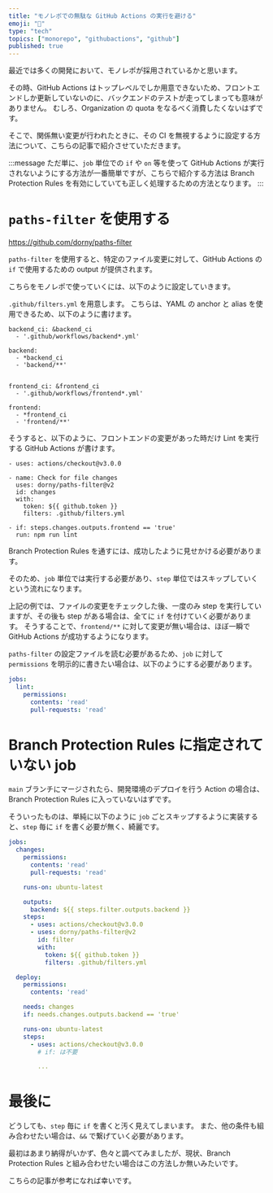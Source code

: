 ```yaml
---
title: "モノレポでの無駄な GitHub Actions の実行を避ける"
emoji: "💨"
type: "tech"
topics: ["monorepo", "githubactions", "github"]
published: true
---
```


最近では多くの開発において、モノレポが採用されているかと思います。

その時、GitHub Actions はトップレベルでしか用意できないため、フロントエンドしか更新していないのに、バックエンドのテストが走ってしまっても意味がありません。
むしろ、Organization の quota をなるべく消費したくないはずです。

そこで、関係無い変更が行われたときに、その CI を無視するように設定する方法について、こちらの記事で紹介させていただきます。

:::message
ただ単に、`job` 単位での `if` や `on` 等を使って GitHub Actions が実行されないようにする方法が一番簡単ですが、こちらで紹介する方法は Branch Protection Rules を有効にしていても正しく処理するための方法となります。
:::

# `paths-filter` を使用する

https://github.com/dorny/paths-filter

`paths-filter` を使用すると、特定のファイル変更に対して、GitHub Actions の `if` で使用するための output が提供されます。

こちらをモノレポで使っていくには、以下のように設定していきます。

`.github/filters.yml` を用意します。
こちらは、YAML の anchor と alias を使用できるため、以下のように書けます。

```yaml: .github/filters.yml
backend_ci: &backend_ci
  - '.github/workflows/backend*.yml'

backend:
  - *backend_ci
  - 'backend/**'


frontend_ci: &frontend_ci
  - '.github/workflows/frontend*.yml'

frontend:
  - *frontend_ci
  - 'frontend/**'
```

そうすると、以下のように、フロントエンドの変更があった時だけ Lint を実行する GitHub Actions が書けます。

```yaml: .github/frontend-lint.yml
- uses: actions/checkout@v3.0.0

- name: Check for file changes
  uses: dorny/paths-filter@v2
  id: changes
  with:
    token: ${{ github.token }}
    filters: .github/filters.yml

- if: steps.changes.outputs.frontend == 'true'
  run: npm run lint
```

Branch Protection Rules を通すには、成功したように見せかける必要があります。

そのため、`job` 単位では実行する必要があり、`step` 単位ではスキップしていくという流れになります。

上記の例では、ファイルの変更をチェックした後、一度のみ step を実行していますが、その後も step がある場合は、全てに `if` を付けていく必要があります。
そうすることで、`frontend/**` に対して変更が無い場合は、ほぼ一瞬で GitHub Actions が成功するようになります。

`paths-filter` の設定ファイルを読む必要があるため、`job` に対して `permissions` を明示的に書きたい場合は、以下のようにする必要があります。

```yaml
jobs:
  lint:
    permissions:
      contents: 'read'
      pull-requests: 'read'
```

# Branch Protection Rules に指定されていない job

`main` ブランチにマージされたら、開発環境のデプロイを行う Action の場合は、Branch Protection Rules に入っていないはずです。

そういったものは、単純に以下のように `job` ごとスキップするように実装すると、`step` 毎に `if` を書く必要が無く、綺麗です。

```yaml
jobs:
  changes:
    permissions:
      contents: 'read'
      pull-requests: 'read'

    runs-on: ubuntu-latest

    outputs:
      backend: ${{ steps.filter.outputs.backend }}
    steps:
      - uses: actions/checkout@v3.0.0
      - uses: dorny/paths-filter@v2
        id: filter
        with:
          token: ${{ github.token }}
          filters: .github/filters.yml

  deploy:
    permissions:
      contents: 'read'

    needs: changes
    if: needs.changes.outputs.backend == 'true'

    runs-on: ubuntu-latest
    steps:
      - uses: actions/checkout@v3.0.0
        # if: は不要

        ...
```

# 最後に

どうしても、`step` 毎に `if` を書くと汚く見えてしまいます。
また、他の条件も組み合わせたい場合は、`&&` で繋げていく必要があります。

最初はあまり納得がいかず、色々と調べてみましたが、現状、Branch Protection Rules と組み合わせたい場合はこの方法しか無いみたいです。

こちらの記事が参考になれば幸いです。
